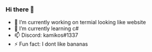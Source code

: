 ### Hi there 👋
- 🔭 I’m currently working on termial looking like website
- 🌱 I’m currently learning c#
- 📫 Discord: kamikos#1337
- ⚡ Fun fact: I dont like bananas
<!--
**kamikos/kamikos** is a ✨ _special_ ✨ repository because its `README.md` (this file) appears on your GitHub profile.

Here are some ideas to get you started:

- 🔭 I’m currently working on ...
- 🌱 I’m currently learning ...
- 👯 I’m looking to collaborate on ...
- 🤔 I’m looking for help with ...
- 💬 Ask me about ...
- 📫 How to reach me: ...
- 😄 Pronouns: ...
- ⚡ Fun fact: ...
-->
